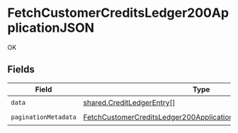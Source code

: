 # FetchCustomerCreditsLedger200ApplicationJSON

OK


## Fields

| Field                                                                                                                                                       | Type                                                                                                                                                        | Required                                                                                                                                                    | Description                                                                                                                                                 |
| ----------------------------------------------------------------------------------------------------------------------------------------------------------- | ----------------------------------------------------------------------------------------------------------------------------------------------------------- | ----------------------------------------------------------------------------------------------------------------------------------------------------------- | ----------------------------------------------------------------------------------------------------------------------------------------------------------- |
| `data`                                                                                                                                                      | [shared.CreditLedgerEntry](../../models/shared/creditledgerentry.md)[]                                                                                      | :heavy_check_mark:                                                                                                                                          | N/A                                                                                                                                                         |
| `paginationMetadata`                                                                                                                                        | [FetchCustomerCreditsLedger200ApplicationJSONPaginationMetadata](../../models/operations/fetchcustomercreditsledger200applicationjsonpaginationmetadata.md) | :heavy_check_mark:                                                                                                                                          | N/A                                                                                                                                                         |